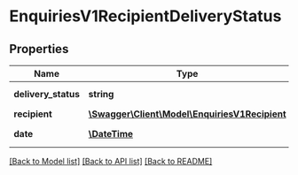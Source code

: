 # EnquiriesV1RecipientDeliveryStatus

## Properties
Name | Type | Description | Notes
------------ | ------------- | ------------- | -------------
**delivery_status** | **string** | Gets or Sets DeliveryStatus | [optional] 
**recipient** | [**\Swagger\Client\Model\EnquiriesV1Recipient**](EnquiriesV1Recipient.md) |  | [optional] 
**date** | [**\DateTime**](\DateTime.md) | Gets or Sets Date | [optional] 

[[Back to Model list]](../../README.md#documentation-for-models) [[Back to API list]](../../README.md#documentation-for-api-endpoints) [[Back to README]](../../README.md)

